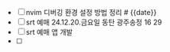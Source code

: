 - [ ] nvim 디버깅 환경 설정 방법 정리 # {{date}}
- [ ] srt 예매 24.12.20.금요일 동탄 광주송정 16 29
- [ ] srt 예매 앱 개발
- [ ] 